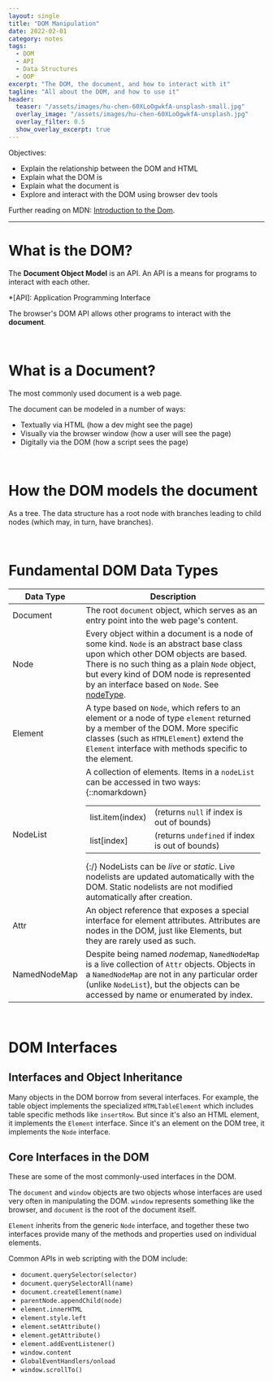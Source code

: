 ```yaml
---
layout: single
title: "DOM Manipulation"
date: 2022-02-01
category: notes
tags:
  - DOM
  - API
  - Data Structures
  - OOP
excerpt: "The DOM, the document, and how to interact with it"
tagline: "All about the DOM, and how to use it"
header:
  teaser: "/assets/images/hu-chen-60XLoOgwkfA-unsplash-small.jpg"
  overlay_image: "/assets/images/hu-chen-60XLoOgwkfA-unsplash.jpg"
  overlay_filter: 0.5
  show_overlay_excerpt: true
---
```


Objectives:
 - Explain the relationship between the DOM and HTML
 - Explain what the DOM is
 - Explain what the document is
 - Explore and interact with the DOM using browser dev tools

Further reading on MDN: [Introduction to the Dom](https://developer.mozilla.org/en-US/docs/Web/API/Document_Object_Model/Introduction).

<hr>

# What is the DOM?

The **Document Object Model** is an API. An API is a means for programs to interact with each other.

*[API]: Application Programming Interface

The browser's DOM API allows other programs to interact with the **document**.

<br>

# What is a Document?

The most commonly used document is a web page.

The document can be modeled in a number of ways:
 - Textually via HTML (how a dev might see the page)
 - Visually via the browser window (how a user will see the page)
 - Digitally via the DOM (how a script sees the page)

<br>

# How the DOM models the document

As a tree. The data structure has a root node with branches leading to child nodes (which may, in turn, have branches).

<br>

# Fundamental DOM Data Types

| Data Type | Description |
| --- | --- |
| Document | The root `document` object, which serves as an entry point into the web page's content. |
| Node | Every object within a document is a node of some kind. `Node` is an abstract base class upon which other DOM objects are based. There is no such thing as a plain `Node` object, but every kind of DOM node is represented by an interface based on `Node`. See [nodeType](https://developer.mozilla.org/en-US/docs/Web/API/Node/nodeType). |
| Element | A type based on `Node`, which refers to an element or a node of type `element` returned by a member of the DOM. More specific classes (such as `HTMLElement`) extend the `Element` interface with methods specific to the element. |
| NodeList | A collection of elements. Items in a `nodeList` can be accessed in two ways: {::nomarkdown}<table><tr><td>list.item(index)</td><td>(returns `null` if index is out of bounds)</td></tr><tr><td>list\[index]</td><td>(returns `undefined` if index is out of bounds)</td></tr></table>{:/} NodeLists can be _live_ or _static_. Live nodelists are updated automatically with the DOM. Static nodelists are not modified automatically after creation. |
| Attr | An object reference that exposes a special interface for element attributes. Attributes are nodes in the DOM, just like Elements, but they are rarely used as such. |
| NamedNodeMap | Despite being named *node*map, `NamedNodeMap` is a live collection of `Attr` objects. Objects in a `NamedNodeMap` are not in any particular order (unlike `NodeList`), but the objects can be accessed by name or enumerated by index. |

<br>

# DOM Interfaces

## Interfaces and Object Inheritance

Many objects in the DOM borrow from several interfaces. For example, the table object implements the specialized `HTMLTableElement` which includes table specific methods like `insertRow`. But since it's also an HTML element, it implements the `Element` interface. Since it's an element on the DOM tree, it implements the `Node` interface.

## Core Interfaces in the DOM

These are some of the most commonly-used interfaces in the DOM.

The `document` and `window` objects are two objects whose interfaces are used very often in manipulating the DOM. `window` represents something like the browser, and `document` is the root of the document itself.

`Element` inherits from the generic `Node` interface, and together these two interfaces provide many of the methods and properties used on individual elements.

Common APIs in web scripting with the DOM include:
 - `document.querySelector(selector)`
 - `document.querySelectorAll(name)`
 - `document.createElement(name)`
 - `parentNode.appendChild(node)`
 - `element.innerHTML`
 - `element.style.left`
 - `element.setAttribute()`
 - `element.getAttribute()`
 - `element.addEventListener()`
 - `window.content`
 - `GlobalEventHandlers/onload`
 - `window.scrollTo()`